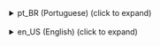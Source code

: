 <details><summary>pt_BR (Portuguese) (click to expand)</summary><p>
	
# LewBr-InventarioMundial
Plugin [InventarioMundial] do software para PocketMine-MP (pmmp)

-------------
[Obtenha os últimos artefatos do LewBr-InventarioMundial (arquivo PHAR) aqui](https://github.com/LewBr/LewBr-InventarioMundial/releases)
-------------

### Como usar?
1) Instale o plugin .phar últimos artefatos;
2) Reinicie seu servidor;
3) Altere as configurações do plugin de sua preferência pelo arquivo: (config.yml).

### Oque ele faz?
- O plugin foi feito para obter a data de itens do jogador de um mundo atual e depois se o jogador transferir a um outro mundo ele receberá todos os itens guardados no mundo atual, "Inventário por Mundo".

### Últimas versões:
- 1.0.0
	- não adicionado
  
### TAREFAS:
- [x] Suporte ao provedor YAML
- [ ] Guardar os itens do mundo de um jogador em seu provedor
- [ ] Receber os itens guardados no provedor
- [ ] Suporte ao provedor MySQL

### Lançamentos:

- **Construções Estáveis:**

| Versão  | Download (PHAR) | Download (ZIP) |
| ------- | --------------- | -------------- |
| 1.0.0   | [aqui](https://github.com/LewBr/LewBr-Titulo/releases)  | [aqui](https://github.com/LewBr/LewBr-InventarioMundial/releases) |

<br>

- **Outros lançamentos de versões [aqui](https://github.com/LewBr/LewBr-InventarioMundial/releases)**

## Sobre
- Feito por LewBr (Leonardo S. William)
- Github - http://github.com/LewBr
- Email - leonardosantow@gmail.com
- Twitter - http://twitter.com/Lew_Br

</p></details>
<br>
<details><summary>en_US (English) (click to expand)</summary><p>
	
# LewBr-WorldWideInventory
Plugin [WorldWideInventory] for the software PocketMine-MP (pmmp)

-------------
[Get the latest LewBr-WorldWideInventory artifacts (PHAR file) here](https://github.com/LewBr/LewBr-InventarioMundial/releases)
-------------

### How to setup?
1) Install the plugin .phar artifacts;
2) Restart your server;
3) Change the plugin settings you prefer by using the file: (config.yml).

### What did they do?
- The plugin was made to get the player's item data from a current world and then if the player moves to another world he will receive all items stored in the current world, "Inventory per World."

### Latest versions:
- 1.0.0
	- not released
  
### TODO:
- [x] YAML Provider Support
- [ ] Save a player's world items to your provider
- [ ] Receive items saved in the provider
- [ ] MySQL provider support

### Releases:

- **Stable builds:**

| Version  | Download (PHAR) | Download (ZIP) |
| ------- | --------------- | -------------- |
| 1.0.0   | [here](https://github.com/LewBr/LewBr-Titulo/releases)  | [here](https://github.com/LewBr/LewBr-InventarioMundial/releases) |

<br>

- **Other Release Releases [here](https://github.com/LewBr/LewBr-InventarioMundial/releases)**

## About
- Created by LewBr (Leonardo S. William)
- Github - http://github.com/LewBr
- Email - leonardosantow@gmail.com
- Twitter - http://twitter.com/Lew_Br

</p></details>
